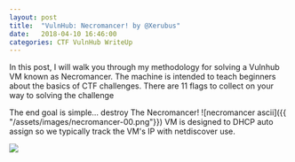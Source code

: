 ```yaml
---
layout: post
title:  "VulnHub: Necromancer! by @Xerubus"
date:   2018-04-10 16:46:00
categories: CTF VulnHub WriteUp
---
```


In this post, I will walk you through my methodology for solving a Vulnhub VM known as Necromancer.
The machine is intended to teach beginners about the basics of CTF challenges.
There are 11 flags to collect on your way to solving the challenge

The end goal is simple… destroy The Necromancer!
![necromancer ascii]({{ "/assets/images/necromancer-00.png"}})
VM is designed to DHCP auto assign so we typically track the VM's IP with netdiscover use.

<a href="https://asciinema.org/a/48201" target="_blank"><img src="https://asciinema.org/a/8D21v5FFaTMEW76bvpWl2qBym.png"/></a>